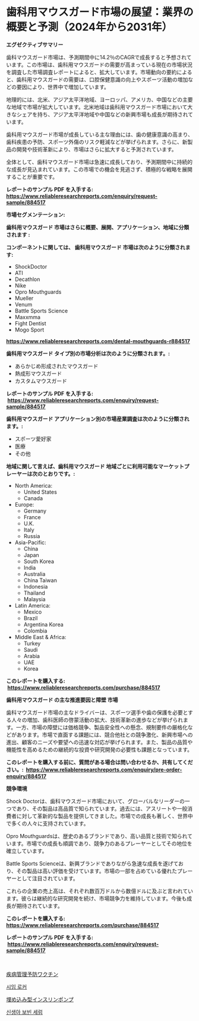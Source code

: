 <p><h1>歯科用マウスガード市場の展望：業界の概要と予測（2024年から2031年）</h1></p><p><strong>エグゼクティブサマリー</strong></p>
<p><p>歯科マウスガード市場は、予測期間中に14.2％のCAGRで成長すると予想されています。この市場は、歯科用マウスガードの需要が高まっている現在の市場状況を調査した市場調査レポートによると、拡大しています。市場動向の要約によると、歯科用マウスガードの需要は、口腔保健意識の向上やスポーツ活動の増加などの要因により、世界中で増加しています。</p><p>地理的には、北米、アジア太平洋地域、ヨーロッパ、アメリカ、中国などの主要な地域で市場が拡大しています。北米地域は歯科用マウスガード市場において大きなシェアを持ち、アジア太平洋地域や中国などの新興市場も成長が期待されています。</p><p>歯科用マウスガード市場が成長している主な理由には、歯の健康意識の高まり、歯科疾患の予防、スポーツ外傷のリスク軽減などが挙げられます。さらに、新製品の開発や技術革新により、市場はさらに拡大すると予測されています。</p><p>全体として、歯科マウスガード市場は急速に成長しており、予測期間中に持続的な成長が見込まれています。この市場での機会を見逃さず、積極的な戦略を展開することが重要です。</p></p>
<p><strong>レポートのサンプル PDF を入手する: <a href="https://www.reliableresearchreports.com/enquiry/request-sample/884517">https://www.reliableresearchreports.com/enquiry/request-sample/884517</a></strong></p>
<p><strong>市場セグメンテーション:</strong></p>
<p><strong> 歯科用マウスガード 市場はさらに概要、展開、アプリケーション、地域に分類されます :</strong></p>
<p><strong>コンポーネントに関しては、 歯科用マウスガード 市場は次のように分類されます: &nbsp;</strong></p>
<p><ul><li>ShockDoctor</li><li>ATI</li><li>Decathlon</li><li>Nike</li><li>Opro Mouthguards</li><li>Mueller</li><li>Venum</li><li>Battle Sports Science</li><li>Maxxmma</li><li>Fight Dentist</li><li>Mogo Sport</li></ul></p>
<p><strong><a href="https://www.reliableresearchreports.com/dental-mouthguards-r884517">https://www.reliableresearchreports.com/dental-mouthguards-r884517</a></strong></p>
<p><strong> 歯科用マウスガード タイプ別の市場分析は次のように分類されます。:</strong></p>
<p><ul><li>あらかじめ形成されたマウスガード</li><li>熱成形マウスガード</li><li>カスタムマウスガード</li></ul></p>
<p><strong>レポートのサンプル PDF を入手する: &nbsp;<a href="https://www.reliableresearchreports.com/enquiry/request-sample/884517">https://www.reliableresearchreports.com/enquiry/request-sample/884517</a></strong></p>
<p><strong> 歯科用マウスガード アプリケーション別の市場産業調査は次のように分類されます。:</strong></p>
<p><ul><li>スポーツ愛好家</li><li>医療</li><li>その他</li></ul></p>
<p><strong>地域に関して言えば、歯科用マウスガード 地域ごとに利用可能なマーケットプレーヤーは次のとおりです。:</strong></p>
<p><ul>
    <li>
        North America:
        <ul>
            <li>United States</li>
            <li>Canada</li>
        </ul>
    </li>
    <li>
        Europe:
        <ul>
            <li>Germany</li>
            <li>France</li>
            <li>U.K.</li>
            <li>Italy</li>
            <li>Russia</li>
        </ul>
    </li>
    <li>
        Asia-Pacific:
        <ul>
            <li>China</li>
            <li>Japan</li>
            <li>South Korea</li>
            <li>India</li>
            <li>Australia</li>
            <li>China Taiwan</li>
            <li>Indonesia</li>
            <li>Thailand</li>
            <li>Malaysia</li>
        </ul>
    </li>
    <li>
        Latin America:
        <ul>
            <li>Mexico</li>
            <li>Brazil</li>
            <li>Argentina Korea</li>
            <li>Colombia</li>
        </ul>
    </li>
    <li>
        Middle East & Africa:
        <ul>
            <li>Turkey</li>
            <li>Saudi</li>
            <li>Arabia</li>
            <li>UAE</li>
            <li>Korea</li>
        </ul>
    </li>
    </ul></p>
<p><strong>このレポートを購入する: &nbsp;<a href="https://www.reliableresearchreports.com/purchase/884517">https://www.reliableresearchreports.com/purchase/884517</a></strong></p>
<p><strong>歯科用マウスガード の主な推進要因と障壁 市場</strong></p>
<p><p>歯科マウスガード市場の主なドライバーは、スポーツ選手や歯の保護を必要とする人々の増加、歯科医師の啓蒙活動の拡大、技術革新の進歩などが挙げられます。一方、市場の障壁には価格競争、製品安全性への懸念、規制要件の厳格化などがあります。市場で直面する課題には、競合他社との競争激化、新興市場への進出、顧客のニーズや要望への迅速な対応が挙げられます。また、製品の品質や機能性を高めるための継続的な投資や研究開発の必要性も課題となっています。</p></p>
<p><strong>このレポートを購入する前に、質問がある場合は問い合わせるか、共有してください。:&nbsp; <a href="https://www.reliableresearchreports.com/enquiry/pre-order-enquiry/884517">https://www.reliableresearchreports.com/enquiry/pre-order-enquiry/884517</a></strong></p>
<p><strong>競争環境</strong></p>
<p><p>Shock Doctorは、歯科マウスガード市場において、グローバルなリーダーの一つであり、その製品は高品質で知られています。過去には、アスリートや一般消費者に対して革新的な製品を提供してきました。市場での成長も著しく、世界中で多くの人々に支持されています。</p><p>Opro Mouthguardsは、歴史のあるブランドであり、高い品質と技術で知られています。市場での成長も順調であり、競争力のあるプレーヤーとしてその地位を確立しています。</p><p>Battle Sports Scienceは、新興ブランドでありながら急速な成長を遂げており、その製品は高い評価を受けています。市場の一部を占めている優れたプレーヤーとして注目されています。</p><p>これらの企業の売上高は、それぞれ数百万ドルから数億ドルに及ぶと言われています。彼らは継続的な研究開発を続け、市場競争力を維持しています。今後も成長が期待されています。</p></p>
<p><strong>このレポートを購入する: &nbsp; <a href="https://www.reliableresearchreports.com/purchase/884517">https://www.reliableresearchreports.com/purchase/884517</a></strong></p>
<p><strong>レポートのサンプル PDF を入手する: &nbsp;<a href="https://www.reliableresearchreports.com/enquiry/request-sample/884517">https://www.reliableresearchreports.com/enquiry/request-sample/884517</a></strong><strong></strong></p>
<p>&nbsp;</p>
<p><p><a href="https://medium.com/@lindrup2/%E7%96%BE%E7%97%85%E5%88%B6%E5%BE%A1%E3%81%8A%E3%82%88%E3%81%B3%E4%BA%88%E9%98%B2%E3%83%AF%E3%82%AF%E3%83%81%E3%83%B3%E5%B8%82%E5%A0%B4-%E5%B8%82%E5%A0%B4cagr-%E5%B8%82%E5%A0%B4%E3%83%88%E3%83%AC%E3%83%B3%E3%83%89-%E3%81%8A%E3%82%88%E3%81%B3%E6%88%90%E9%95%B7%E6%88%A6%E7%95%A5%E3%81%AB%E5%AF%BE%E3%81%99%E3%82%8B%E6%B4%9E%E5%AF%9F-aab59accb67f">疾病管理予防ワクチン</a></p><p><a href="https://medium.com/@dunce678678/%EC%8B%9C%EC%9E%A5-%EB%B6%84%EC%84%9D-%EC%8B%9C%EC%9E%A5-%EB%8F%99%ED%96%A5-%EB%B0%8F-2031%EB%85%84%EA%B9%8C%EC%A7%80%EC%9D%98-%EC%98%88%EC%B8%A1%EC%9D%84-%ED%8F%AC%ED%95%A8%ED%95%9C-seem-locker-%EC%8B%9C%EC%9E%A5-46d65a7294ae">시임 로커</a></p><p><a href="https://medium.com/@raideochran7856/%E3%82%A4%E3%83%B3%E3%83%97%E3%83%A9%E3%83%B3%E3%83%88%E5%8F%AF%E8%83%BD%E3%81%AA%E3%82%A4%E3%83%B3%E3%82%B9%E3%83%AA%E3%83%B3%E3%83%9D%E3%83%B3%E3%83%97%E3%81%AE%E5%B8%82%E5%A0%B4%E8%A6%8F%E6%A8%A1%E3%81%AF-%E4%B8%96%E7%95%8C%E3%81%AE%E7%94%A3%E6%A5%AD%E3%81%AB%E3%81%8A%E3%81%91%E3%82%8B%E6%9C%80%E9%81%A9%E3%81%AA%E3%83%9E%E3%83%BC%E3%82%B1%E3%83%86%E3%82%A3%E3%83%B3%E3%82%B0%E3%83%81%E3%83%A3%E3%83%8D%E3%83%AB%E3%82%92%E7%A4%BA%E3%81%97%E3%81%A6%E3%81%84%E3%81%BE%E3%81%99-a036b8936b2a">埋め込み型インスリンポンプ</a></p><p><a href="https://medium.com/@lolitanader1/%EC%83%88%EB%A1%9C-%ED%83%9C%EC%96%B4%EB%82%9C-%EC%86%A1%EC%95%84%EC%A7%80-%ED%98%88%EC%B2%9C-%EC%8B%9C%EC%9E%A5-%EC%A2%85%EB%A5%98-%EC%9D%91%EC%9A%A9-%EB%B0%8F-%EC%A7%80%EB%A6%AC%EC%97%90-%EB%8C%80%ED%95%9C-%ED%8F%AC%EA%B4%84%EC%A0%81-%ED%8F%89%EA%B0%80-cae50efd70d8">신생아 보빈 세럼</a></p></p>